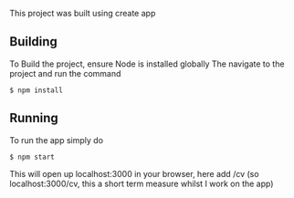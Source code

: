 This project was built using create app

## Building

To Build the project, ensure Node is installed globally
The navigate to the project and run the  command


```
$ npm install
```

## Running

To run the app simply do
```
$ npm start
```

This will open up localhost:3000 in your browser, here add /cv (so localhost:3000/cv, this a short term measure whilst I work on the app)


